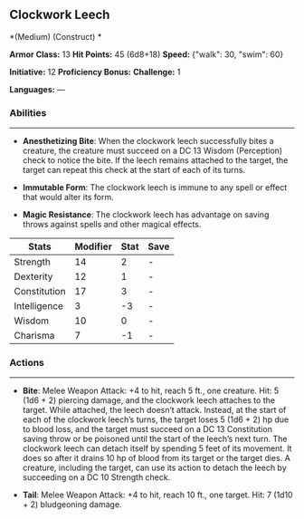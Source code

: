 ## Clockwork Leech
*(Medium) (Construct) *

**Armor Class:** 13
**Hit Points:** 45 (6d8+18)
**Speed:** {"walk": 30, "swim": 60}

**Initiative:** 12
**Proficiency Bonus:**
**Challenge:** 1

**Languages:** —

### Abilities
 --- 
- **Anesthetizing Bite**: When the clockwork leech successfully bites a creature, the creature must succeed on a DC 13 Wisdom (Perception) check to notice the bite. If the leech remains attached to the target, the target can repeat this check at the start of each of its turns.

- **Immutable Form**: The clockwork leech is immune to any spell or effect that would alter its form.

- **Magic Resistance**: The clockwork leech has advantage on saving throws against spells and other magical effects.



| Stats | Modifier | Stat | Save
| ---- | ---- | ---- | ---- |
| Strength | 14 | 2 | - |
| Dexterity | 12 | 1 | - |
| Constitution | 17 | 3 | - |
| Intelligence | 3 | -3 | - |
| Wisdom | 10 | 0 | - |
| Charisma | 7 | -1 | - |

### Actions
 --- 
- **Bite**: Melee Weapon Attack: +4 to hit, reach 5 ft., one creature. Hit: 5 (1d6 + 2) piercing damage, and the clockwork leech attaches to the target. While attached, the leech doesn’t attack. Instead, at the start of each of the clockwork leech’s turns, the target loses 5 (1d6 + 2) hp due to blood loss, and the target must succeed on a DC 13 Constitution saving throw or be poisoned until the start of the leech’s next turn. The clockwork leech can detach itself by spending 5 feet of its movement. It does so after it drains 10 hp of blood from its target or the target dies. A creature, including the target, can use its action to detach the leech by succeeding on a DC 10 Strength check.

- **Tail**: Melee Weapon Attack: +4 to hit, reach 10 ft., one target. Hit: 7 (1d10 + 2) bludgeoning damage.

